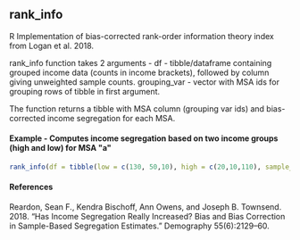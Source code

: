 ## rank_info
R Implementation of bias-corrected rank-order information theory index from Logan et al. 2018.

rank_info function takes 2 arguments - 
df - tibble/dataframe containing grouped income data (counts in income brackets), followed by column giving unweighted sample counts.
grouping_var - vector with MSA ids for grouping rows of tibble in first argument.

The function returns a tibble with MSA column (grouping var ids) and bias-corrected income segregation for each MSA.


#### Example - Computes income segregation based on two income groups (high and low) for MSA "a"  
``` r
rank_info(df = tibble(low = c(130, 50,10), high = c(20,10,110), sample_counts = c(30, 15, 25)), grouping_var = c('a', 'a', 'a'))
```

#### References 
Reardon, Sean F., Kendra Bischoff, Ann Owens, and Joseph B. Townsend. 2018. “Has Income Segregation Really Increased? Bias and Bias Correction in Sample-Based Segregation Estimates.” Demography 55(6):2129–60.
